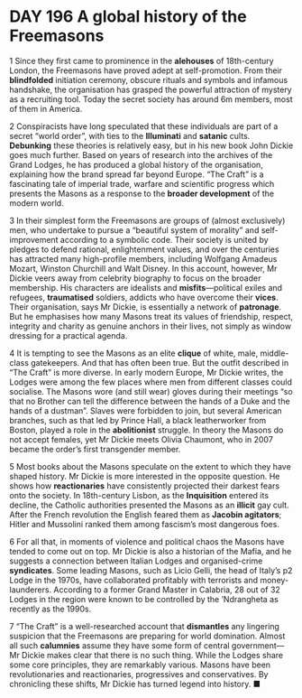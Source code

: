 # DAY 196 A global history of the Freemasons
1 Since they first came to prominence in the **alehouses** of 18th-century London, the Freemasons have proved adept at self-promotion. From their **blindfolded** initiation ceremony, obscure rituals and symbols and infamous handshake, the organisation has grasped the powerful attraction of mystery as a recruiting tool. Today the secret society has around 6m members, most of them in America.

2 Conspiracists have long speculated that these individuals are part of a secret “world order”, with ties to the **Illuminati** and **satanic** cults. **Debunking** these theories is relatively easy, but in his new book John Dickie goes much further. Based on years of research into the archives of the Grand Lodges, he has produced a global history of the organisation, explaining how the brand spread far beyond Europe. “The Craft” is a fascinating tale of imperial trade, warfare and scientific progress which presents the Masons as a response to the **broader development** of the modern world.

3 In their simplest form the Freemasons are groups of (almost exclusively) men, who undertake to pursue a “beautiful system of morality” and self-improvement according to a symbolic code. Their society is united by pledges to defend rational, enlightenment values, and over the centuries has attracted many high-profile members, including Wolfgang Amadeus Mozart, Winston Churchill and Walt Disney. In this account, however, Mr Dickie veers away from celebrity biography to focus on the broader membership. His characters are idealists and **misfits**—political exiles and refugees, **traumatised** soldiers, addicts who have overcome their **vices**. Their organisation, says Mr Dickie, is essentially a network of **patronage**. But he emphasises how many Masons treat its values of friendship, respect, integrity and charity as genuine anchors in their lives, not simply as window dressing for a practical agenda.

4 It is tempting to see the Masons as an elite **clique** of white, male, middle-class gatekeepers. And that has often been true. But the outfit described in “The Craft” is more diverse. In early modern Europe, Mr Dickie writes, the Lodges were among the few places where men from different classes could socialise. The Masons wore (and still wear) gloves during their meetings “so that no Brother can tell the difference between the hands of a Duke and the hands of a dustman”. Slaves were forbidden to join, but several American branches, such as that led by Prince Hall, a black leatherworker from Boston, played a role in the **abolitionist** struggle. In theory the Masons do not accept females, yet Mr Dickie meets Olivia Chaumont, who in 2007 became the order’s first transgender member.

5 Most books about the Masons speculate on the extent to which they have shaped history. Mr Dickie is more interested in the opposite question. He shows how **reactionaries** have consistently projected their darkest fears onto the society. In 18th-century Lisbon, as the **Inquisition** entered its decline, the Catholic authorities presented the Masons as an **illicit** gay cult. After the French revolution the English feared them as **Jacobin agitators**; Hitler and Mussolini ranked them among fascism’s most dangerous foes.

6 For all that, in moments of violence and political chaos the Masons have tended to come out on top. Mr Dickie is also a historian of the Mafia, and he suggests a connection between Italian Lodges and organised-crime **syndicates**. Some leading Masons, such as Licio Gelli, the head of Italy’s p2 Lodge in the 1970s, have collaborated profitably with terrorists and money-launderers. According to a former Grand Master in Calabria, 28 out of 32 Lodges in the region were known to be controlled by the ’Ndrangheta as recently as the 1990s.

7 “The Craft” is a well-researched account that **dismantles** any lingering suspicion that the Freemasons are preparing for world domination. Almost all such **calumnies** assume they have some form of central government—Mr Dickie makes clear that there is no such thing. While the Lodges share some core principles, they are remarkably various. Masons have been revolutionaries and reactionaries, progressives and conservatives. By chronicling these shifts, Mr Dickie has turned legend into history. ■

